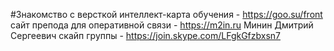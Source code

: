 #Знакомство с версткой 
интеллект-карта обучения - https://goo.su/front
сайт препода для оперативной связи - https://m2in.ru
Минин Дмитрий Сергеевич
скайп группы - https://join.skype.com/LFgkGfzbxsn7
